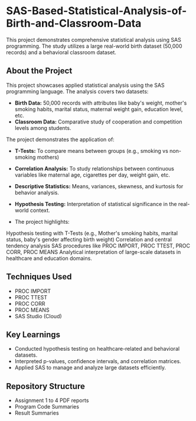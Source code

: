 # SAS-Based-Statistical-Analysis-of-Birth-and-Classroom-Data
This project demonstrates comprehensive statistical analysis using SAS programming. The study utilizes a large real-world birth dataset (50,000 records) and a behavioral classroom dataset.

## About the Project
This project showcases applied statistical analysis using the SAS programming language. The analysis covers two datasets:

- **Birth Data:** 50,000 records with attributes like baby's weight, mother's smoking habits, marital status, maternal weight gain, education level, etc.
- **Classroom Data:** Comparative study of cooperation and competition levels among students.

The project demonstrates the application of:
- **T-Tests:** To compare means between groups (e.g., smoking vs non-smoking mothers)
- **Correlation Analysis:** To study relationships between continuous variables like maternal age, cigarettes per day, weight gain, etc.
- **Descriptive Statistics:** Means, variances, skewness, and kurtosis for behavior analysis.
- **Hypothesis Testing:** Interpretation of statistical significance in the real-world context.

- The project highlights:

Hypothesis testing with T-Tests (e.g., Mother's smoking habits, marital status, baby's gender affecting birth weight)
Correlation and central tendency analysis
SAS procedures like PROC IMPORT, PROC TTEST, PROC CORR, PROC MEANS
Analytical interpretation of large-scale datasets in healthcare and education domains.

## Techniques Used
- PROC IMPORT
- PROC TTEST
- PROC CORR
- PROC MEANS
- SAS Studio (Cloud)

## Key Learnings
- Conducted hypothesis testing on healthcare-related and behavioral datasets.
- Interpreted p-values, confidence intervals, and correlation matrices.
- Applied SAS to manage and analyze large datasets efficiently.

## Repository Structure
- Assignment 1 to 4 PDF reports
- Program Code Summaries
- Result Summaries
